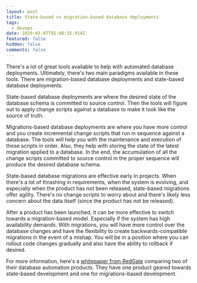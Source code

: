 ```yaml
---
layout: post
title: State-based vs migration-based database deployments
tags:
  - devops
date: 2020-03-07T02:08:15.914Z
featured: false
hidden: false
comments: false
---
```

There's a lot of great tools available to help with automated database deployments. Ultimately, there's two main paradigms available in these tools. There are migration-based database deployments and state-based database deployments.

<!--more-->

State-based database deployments are where the desired state of the database schema is committed to source control. Then the tools will figure out to apply change scripts against a database to make it look like the source of truth. 

Migrations-based database deployments are where you have more control and you create incremental change scripts that run in sequence against a database. The tools will help you with the maintenance and execution of these scripts in order. Also, they help with storing the state of the latest migration applied to a database. In the end, the accumulation of all the change scripts committed to source control in the proper sequence will produce the desired database schema.

State-based database migrations are effective early in projects. When there's a lot of thrashing in requirements, when the system is evolving, and especially when the product has not been released, state-based migrations offer agility. There's no change scripts to worry about and there's likely less concern about the data itself (since the product has not be released).

After a product has been launched, it can be more effective to switch towards a migration-based model. Especially if the system has high availability demands. With migrations, you will have more control over the database changes and have the flexibility to create backwards-compatible migrations in the event of a mishap. You will be in a position where you can rollout code changes gradually and also have the ability to rollback if desired.

For more information, here's a [whitepaper from RedGate](https://www.red-gate.com/library/state-or-migrations-based-database-development) comparing two of their database automation products. They have one product geared towards state-based development and one for migrations-based development.